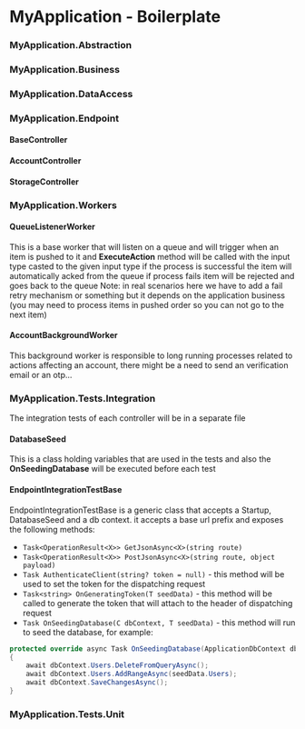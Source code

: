 # MyApplication - Boilerplate

### MyApplication.Abstraction

### MyApplication.Business

### MyApplication.DataAccess

### MyApplication.Endpoint
#### BaseController
#### AccountController
#### StorageController

### MyApplication.Workers

#### QueueListenerWorker
This is a base worker that will listen on a queue and will trigger when an item is pushed to it
and **ExecuteAction** method will be called with the input type casted to the given input type
if the process is successful the item will automatically acked from the queue
if process fails item will be rejected and goes back to the queue
Note: in real scenarios here we have to add a fail retry mechanism or something but it depends
on the application business (you may need to process items in pushed order so you can not go to the next item)
#### AccountBackgroundWorker
This background worker is responsible to long running processes related to actions
affecting an account, there might be a need to send an verification email or an otp...

### MyApplication.Tests.Integration
The integration tests of each controller will be in a separate file 

#### DatabaseSeed
This is a class holding variables that are used in the tests and also the **OnSeedingDatabase** will be executed before each test

#### EndpointIntegrationTestBase
EndpointIntegrationTestBase is a generic class that accepts a Startup, DatabaseSeed and a db context.
it accepts a base url prefix and exposes the following methods:

* `Task<OperationResult<X>> GetJsonAsync<X>(string route)`
* `Task<OperationResult<X>> PostJsonAsync<X>(string route, object payload)`
* `Task AuthenticateClient(string? token = null)` - this method will be used to set the token for the dispatching request
* `Task<string> OnGeneratingToken(T seedData)` - this method will be called to generate the token that will attach to the header of dispatching request
* `Task OnSeedingDatabase(C dbContext, T seedData)` - this method will run to seed the database, for example: 
``` csharp
protected override async Task OnSeedingDatabase(ApplicationDbContext dbContext, DatabaseSeed seedData)
{
    await dbContext.Users.DeleteFromQueryAsync();
    await dbContext.Users.AddRangeAsync(seedData.Users);
    await dbContext.SaveChangesAsync();
}
```

### MyApplication.Tests.Unit
 